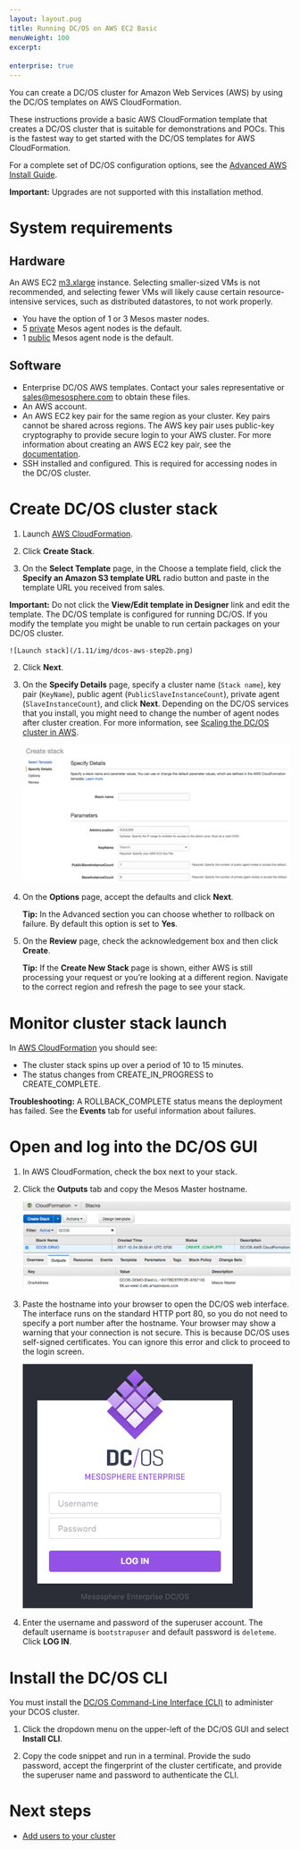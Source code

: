 ```yaml
---
layout: layout.pug
title: Running DC/OS on AWS EC2 Basic
menuWeight: 100
excerpt:

enterprise: true
---
```


You can create a DC/OS cluster for Amazon Web Services (AWS) by using the DC/OS templates on AWS CloudFormation.

These instructions provide a basic AWS CloudFormation template that creates a DC/OS cluster that is suitable for demonstrations and POCs. This is the fastest way to get started with the DC/OS templates for AWS CloudFormation.

For a complete set of DC/OS configuration options, see the [Advanced AWS Install Guide](/1.11/installing/ent/cloud/aws/advanced/).

**Important:** Upgrades are not supported with this installation method.

# System requirements

## Hardware

An AWS EC2 <a href="https://aws.amazon.com/ec2/pricing/" target="_blank">m3.xlarge</a> instance.  Selecting smaller-sized VMs is not recommended, and selecting fewer VMs will likely cause certain resource-intensive services, such as distributed datastores, to not work properly.

*   You have the option of 1 or 3 Mesos master nodes.
*   5 [private](/1.11/overview/concepts/#private) Mesos agent nodes is the default.
*   1 [public](/1.11/overview/concepts/#public) Mesos agent node is the default.

## Software

- Enterprise DC/OS AWS templates. Contact your sales representative or <a href="mailto:sales@mesosphere.com">sales@mesosphere.com</a> to obtain these files.
- An AWS account.
- An AWS EC2 key pair for the same region as your cluster. Key pairs cannot be shared across regions. The AWS key pair uses public-key cryptography to provide secure login to your AWS cluster. For more information about creating an AWS EC2 key pair, see the <a href="http://docs.aws.amazon.com/AWSEC2/latest/UserGuide/ec2-key-pairs.html#having-ec2-create-your-key-pair" target="_blank">documentation</a>.
- SSH installed and configured. This is required for accessing nodes in the DC/OS cluster.

# Create DC/OS cluster stack

1.  Launch <a href="https://console.aws.amazon.com/cloudformation/home" target="_blank">AWS CloudFormation</a>.

1.  Click **Create Stack**.

1.  On the **Select Template** page, in the Choose a template field, click the **Specify an Amazon S3 template URL** radio button and paste in the template URL you received from sales. 

  **Important:** Do not click the **View/Edit template in Designer** link and edit the template. The DC/OS template is configured for running DC/OS. If you modify the template you might be unable to run certain packages on your DC/OS cluster.

    ![Launch stack](/1.11/img/dcos-aws-step2b.png)
    
2.  Click **Next**.

3.  On the **Specify Details** page, specify a cluster name (`Stack name`), key pair (`KeyName`), public agent (`PublicSlaveInstanceCount`), private agent (`SlaveInstanceCount`), and click **Next**. Depending on the DC/OS services that you install, you might need to change the number of agent nodes after cluster creation. For more information, see [Scaling the DC/OS cluster in AWS][1].

    ![Create stack](/1.11/img/dcos-aws-step2c-ee.png)

4.  On the **Options** page, accept the defaults and click **Next**.

    **Tip:** In the Advanced section you can choose whether to rollback on failure. By default this option is set to **Yes**.

5.  On the **Review** page, check the acknowledgement box and then click **Create**.

    **Tip:** If the **Create New Stack** page is shown, either AWS is still processing your request or you’re looking at a different region. Navigate to the correct region and refresh the page to see your stack.


# Monitor cluster stack launch

In <a href="https://console.aws.amazon.com/cloudformation/home" target="_blank">AWS CloudFormation</a> you should see:

*   The cluster stack spins up over a period of 10 to 15 minutes.
*   The status changes from CREATE_IN_PROGRESS to CREATE_COMPLETE.

**Troubleshooting:** A ROLLBACK_COMPLETE status means the deployment has failed. See the **Events** tab for useful information about failures.

# <a name="launchdcos"></a>Open and log into the DC/OS GUI

1.  In AWS CloudFormation, check the box next to your stack.

1.  Click the **Outputs** tab and copy the Mesos Master hostname.

    ![Monitor stack creation](/1.11/img/dcos-stack.png)

1.  Paste the hostname into your browser to open the DC/OS web interface. The interface runs on the standard HTTP port 80, so you do not need to specify a port number after the hostname.  Your browser may show a warning that your connection is not secure. This is because DC/OS uses self-signed certificates. You can ignore this error and click to proceed to the login screen.

    ![DC/OS GUI auth](/1.11/img/dc-os-gui-login-ee.png)

1.  Enter the username and password of the superuser account. The default username is `bootstrapuser` and default password is `deleteme`. Click **LOG IN**.

# Install the DC/OS CLI

You must install the [DC/OS Command-Line Interface (CLI)][2] to administer your DCOS cluster.

1.  Click the dropdown menu on the upper-left of the DC/OS GUI and select **Install CLI**.

1.  Copy the code snippet and run in a terminal. Provide the sudo password, accept the fingerprint of the cluster certificate, and provide the superuser name and password to authenticate the CLI. 

# Next steps

- [Add users to your cluster][10]

 [1]: /1.11/administering-clusters/managing-aws/
 [2]: /1.11/cli/install/
 [10]: /1.11/security/
